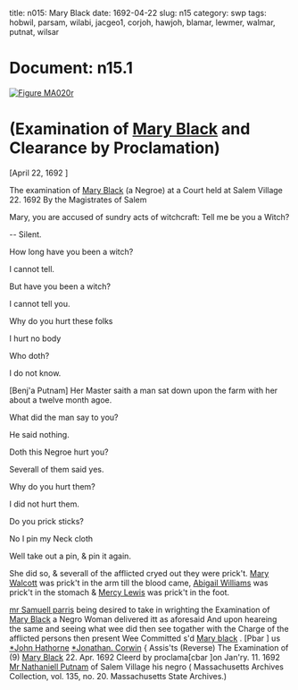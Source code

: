 title: n015: Mary Black
date: 1692-04-22
slug: n15
category: swp
tags: hobwil, parsam, wilabi, jacgeo1, corjoh, hawjoh, blamar, lewmer, walmar, putnat, wilsar




<div markdown class="doc" id="n15.1">

# Document: n15.1



<span markdown class="figure">[![Figure MA020r](archives/MA135/small/MA020r.jpg)](archives/MA135/large/MA020r.jpg)</span>


# (Examination of [Mary Black](/tag/blamar.html) and Clearance by Proclamation)

[April 22, 1692 ]

The examination of [Mary Black](/tag/blamar.html) (a Negroe) at a Court held at Salem  Village 22. 1692  By the Magistrates of Salem

Mary, you are accused of sundry acts of witchcraft: Tell me be  you a Witch?

-- Silent. 

How long have you been a witch? 

I cannot tell. 

But have you been a witch? 

I cannot tell you. 

Why do you hurt these folks 

I hurt no body 

Who doth? 



I do not know. 

[Benj'a Putnam] Her Master saith a man sat down upon the farm with her about a  twelve month agoe.

What did the man say to you? 

He said nothing. 

Doth this Negroe hurt you? 

Severall of them said yes. 

Why do you hurt them? 

I did not hurt them. 

Do you prick sticks? 

No I pin my Neck cloth 

Well take out a pin, & pin it again. 

She did so, & severall of the afflicted cryed out they were prick't.  [Mary Walcott](/tag/walmar.html) was prick't in the arm till the blood came, [Abigail Williams](/tag/wilabi.html) was prick't in the stomach & [Mercy Lewis](/tag/lewmer.html) was prick't in  the foot.

[mr Samuell parris](/tag/parsam.html) being desired to take in wrighting the Examination  of [Mary Black](/tag/blamar.html) a Negro Woman delivered itt as aforesaid And upon  heareing the same and seeing what wee did then see togather with the  Charge of the afflicted persons then present Wee Committed s'd  [Mary black](/tag/blamar.html) .
[Pbar ] us [*John Hathorne](/tag/hawjoh.html)  [*Jonathan. Corwin](/tag/corjoh.html) {  Assis'ts (Reverse)  The Examination of  (9) [Mary Black](/tag/blamar.html)  22. Apr. 1692  Cleerd by proclama[cbar ]on  Jan'ry. 11. 1692 [Mr Nathaniell Putnam](/tag/putnat.html)  of Salem Village  his negro ( Massachusetts Archives Collection, vol. 135, no. 20. Massachusetts State Archives.)

</div>

